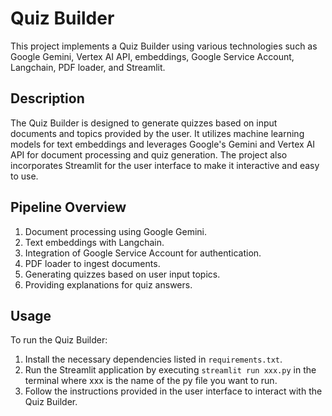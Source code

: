 # Quiz Builder

This project implements a Quiz Builder using various technologies such as Google Gemini, Vertex AI API, embeddings, Google Service Account, Langchain, PDF loader, and Streamlit.

## Description

The Quiz Builder is designed to generate quizzes based on input documents and topics provided by the user. It utilizes machine learning models for text embeddings and leverages Google's Gemini and Vertex AI API for document processing and quiz generation. The project also incorporates Streamlit for the user interface to make it interactive and easy to use.

## Pipeline Overview

1. Document processing using Google Gemini.
2. Text embeddings with Langchain.
3. Integration of Google Service Account for authentication.
4. PDF loader to ingest documents.
6. Generating quizzes based on user input topics.
7. Providing explanations for quiz answers.


## Usage

To run the Quiz Builder:

1. Install the necessary dependencies listed in `requirements.txt`.
2. Run the Streamlit application by executing `streamlit run xxx.py` in the terminal where xxx is the name of the py file you want to run.
3. Follow the instructions provided in the user interface to interact with the Quiz Builder.
